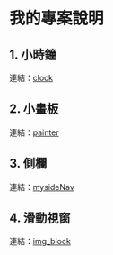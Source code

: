 # 我的專案說明

## 1. 小時鐘

連結：[clock](clock.md)

## 2. 小畫板

連結：[painter](painter.md)

## 3. 側欄

連結：[mysideNav](mysideNav.md)

## 4. 滑動視窗

連結：[img_block](img_block.md)
